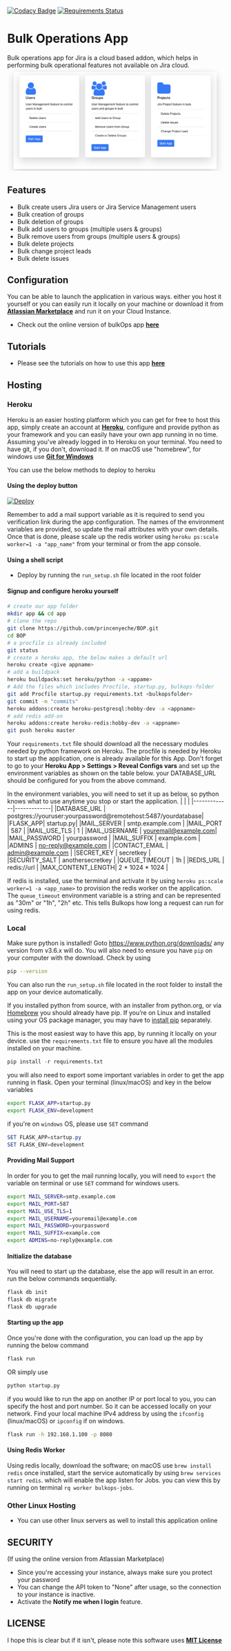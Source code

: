 [![Codacy Badge](https://app.codacy.com/project/badge/Grade/6068ebb9b8794d11bcb8471f71b711c6)](https://www.codacy.com/gh/princenyeche/BOP/dashboard?utm_source=github.com&amp;utm_medium=referral&amp;utm_content=princenyeche/BOP&amp;utm_campaign=Badge_Grade) [![Requirements Status](https://requires.io/github/princenyeche/BOP/requirements.svg?branch=master)](https://requires.io/github/princenyeche/BOP/requirements/?branch=master)

# **Bulk Operations App**
Bulk operations app for Jira is a cloud based addon, which helps in performing bulk operational features not available on Jira cloud. 
![](https://github.com/princenyeche/BOP/blob/master/img/bulkops.png)
## **Features**
  * Bulk create users Jira users or Jira Service Management users
  * Bulk creation of groups
  * Bulk deletion of groups
  * Bulk add users to groups (multiple users & groups)
  * Bulk remove users from groups (multiple users & groups)
  * Bulk delete projects
  * Bulk change project leads
  * Bulk delete issues

## **Configuration**
You can be able to launch the application in various ways. either you host it yourself or you can easily run it locally on your machine or download it from **[Atlassian Marketplace](https://marketplace.atlassian.com/apps/1223196/bulkops-app?hosting=cloud&tab=support)** and run it on your Cloud Instance. 

   * Check out the online version of bulkOps app **[here](https://elfapp.website/bulkops)**

## **Tutorials**
   * Please see the tutorials on how to use this app **[here](https://github.com/princenyeche/BOP/blob/master/tutorial.md)**

## **Hosting**

### Heroku
Heroku is an easier hosting platform which you can get for free to host this app, simply create an account at **[Heroku](https://heroku.com)**, configure and provide python as your framework and you can easily have your own app running in no time. Assuming you've already logged in to Heroku on your terminal. You need to have git, if you don't, download it. If on macOS use "homebrew", for windows use **[Git for Windows](https://git-for-windows.github.io)**

You can use the below methods to deploy to heroku

#### Using the deploy button
[![Deploy](https://www.herokucdn.com/deploy/button.svg)](https://heroku.com/deploy?template=https://github.com/princenyeche/BOP)

Remember to add a mail support variable as it is required to send you verification link during the app configuration. The names of the environment variables are provided, so update the mail attributes with your own details. Once that is done, please scale up the redis worker using `heroku ps:scale worker=1 -a "app_name"` from your terminal or from the app console.

#### Using a shell script
- Deploy by running the `run_setup.sh` file located in the root folder

#### Signup and configure heroku yourself
```bash
# create our app folder
mkdir app && cd app
# clone the repo
git clone https://github.com/princenyeche/BOP.git
cd BOP
# a procfile is already included
git status
# create a heroku app, the below makes a default url
heroku create <give appname>
# add a buildpack
heroku buildpacks:set heroku/python -a <appame>
# Add the files which includes Procfile, startup.py, bulkops-folder
git add Procfile startup.py requirements.txt <bulkopsfolder>
git commit -m "commits"
heroku addons:create heroku-postgresql:hobby-dev -a <appname>
# add redis add-on
heroku addons:create heroku-redis:hobby-dev -a <appname>
git push heroku master
```
Your `requirements.txt` file should download all the necessary modules needed by python framework on Heroku. The procfile is needed by Heroku to start up the application, one is already available for this App. Don't forget to go to your **Heroku App > Settings > Reveal Configs vars** and set up the environment variables as shown on the table below. your DATABASE_URL should be configured for you from the above command.

In the environment variables, you will need to set it up as below, so python knows what to use anytime you stop or start the application.
| <!-- -->    | <!-- -->    |
|-------------|-------------|
|DATABASE_URL  | postgres://youruser:yourpassword@remotehost:5487/yourdatabase|
|FLASK_APP| startup.py|
|MAIL_SERVER | smtp.example.com |
|MAIL_PORT | 587 |
|MAIL_USE_TLS | 1 |
|MAIL_USERNAME | youremail@example.com|
|MAIL_PASSWORD | yourpassword |
|MAIL_SUFFIX | example.com  |
|ADMINS      | no-reply@example.com |
|CONTACT_EMAIL | admin@example.com |
|SECRET_KEY | secretkey |  
|SECURITY_SALT | anothersecretkey | 
|QUEUE_TIMEOUT | 1h | 
|REDIS_URL | redis://url |
|MAX_CONTENT_LENGTH| 2 * 1024 * 1024 |

If redis is installed, use the terminal and activate it by using `heroku ps:scale worker=1 -a <app_name>` to provision the redis worker on the application. The `queue_timeout` environment variable is a string and can be represented as "30m" or "1h", "2h" etc. This tells Bulkops how long a request can run for using redis.

### Local
Make sure python is installed! Goto https://www.python.org/downloads/ any version from v3.6.x will do. You will also need to ensure you have `pip` on your computer with the download. Check by using 
```bash
pip --version
```

You can also run the `run_setup.sh` file located in the root folder to install the app on your device automatically. 

If you installed python from source, with an installer from python.org, or via [Homebrew](https://brew.sh/) you should already have pip. If you’re on Linux and installed using your OS package manager, you may have to [install pip](https://pip.pypa.io/en/stable/installing/) separately.

This is the most easiest way to have this app, by running it locally on your device. use the `requirements.txt` file to ensure you have all the modules installed on your machine.
```python
pip install -r requirements.txt
```
you will also need to export some important variables in order to get the app running in flask. Open your terminal (linux/macOS) and key in the below variables
```bash
export FLASK_APP=startup.py
export FLASK_ENV=development
```
if you're on `windows` OS, please use `SET` command
```powershell
SET FLASK_APP=startup.py
SET FLASK_ENV=development
```
#### Providing Mail Support
In order for you to get the mail running locally, you will need to `export` the variable on terminal or use `SET` command for windows users.
```bash
export MAIL_SERVER=smtp.example.com
export MAIL_PORT=587
export MAIL_USE_TLS=1
export MAIL_USERNAME=youremail@example.com
export MAIL_PASSWORD=yourpassword
export MAIL_SUFFIX=example.com
export ADMINS=no-reply@example.com
```

#### Initialize the database
You will need to start up the database, else the app will result in an error. run the below commands sequentially.
```bash
flask db init
flask db migrate
flask db upgrade
```

#### Starting up the app
Once you're done with the configuration, you can load up the app by running the below command
```bash
flask run
```
OR simply use
```bash
python startup.py
```

if you would like to run the app on another IP or port local to you, you can specify the host and port number. So it can be accessed locally on your network. Find your local machine IPv4 address by using the `ifconfig` (linux/macOS) or `ipconfig` if on windows.
```bash
flask run -h 192.168.1.100 -p 8080
```

#### Using Redis Worker
Using redis locally, download the software; on macOS use `brew install redis` once installed, start the service automatically by using `brew services start redis`. which will enable the app listen for Jobs. you can view this by running on terminal `rq worker bulkops-jobs`.

### Other Linux Hosting
* You can use other linux servers as well to install this application online

## SECURITY
(If using the online version from Atlassian Marketplace)
* Since you're accessing your instance, always make sure you protect your password
* You can change the API token to "None" after usage, so the connection to your instance is inactive.
* Activate the **Notify me when I login** feature.

## LICENSE
I hope this is clear but if it isn't, please note this software uses **[MIT License](https://github.com/princenyeche/BOP/blob/master/LICENSE)**
